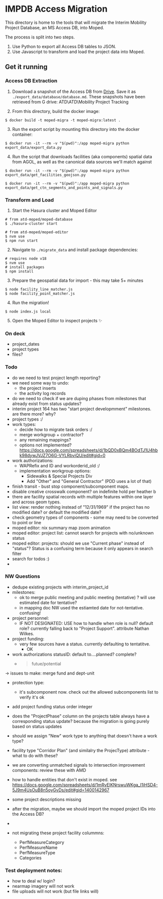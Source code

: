 # IMPDB Access Migration

This directory is home to the tools that will migrate the Interim Mobility Project Database, an MS Access DB, into Moped.

The process is split into two steps.

1. Use Python to export all Access DB tables to JSON.
2. Use Javascript to transform and load the project data into Moped.

## Get it running

### Access DB Extraction

1. Download a snapshot of the Access DB from [Drive](https://drive.google.com/drive/u/2/folders/1-pNBTdfPBxJm8VpYjxpZwA8ziCLMZdRx). Save it as `./export_data/database/database.md`. These snapshots have been retrieved from G drive: ATD\ATD\Mobility Project Tracking

2. From this directory, build the docker image:

```shell
$ docker build -t moped-migra -t moped-migra:latest .
```

3. Run the export script by mounting this directory into the docker container:

```shell
$ docker run -it --rm -v "$(pwd)":/app moped-migra python export_data/export_data.py
```

4. Run the script that downloads facilities (aka components) spatial data from AGOL, as well as the canonical data sources we'll match against

```shell
$ docker run -it --rm -v "$(pwd)":/app moped-migra python export_data/get_facilities_geojson.py

$ docker run -it --rm -v "$(pwd)":/app moped-migra python export_data/get_ctn_segments_and_points_and_signals.py
```

### Transform and Load

1. Start the Hasura cluster and Moped Editor

```shell
# from atd-moped/moped-database
$ ./hasura-cluster start

# from atd-moped/moped-editor
$ nvm use
$ npm run start
```

2. Navigate to `./migrate_data` and install package dependencies:

```shell
# requires node v18
$ nvm use
# install packages
$ npm install
```

3. Prepare the geospatial data for import - this may take 5+ minutes

```shell
$ node facility_line_matcher.js
$ node facility_point_matcher.js
```

4. Run the migration!

```shell
$ node index.js local
```

5. Open the Moped Editor to inspect projects ✨


### On deck

- project_dates
- project types
- files?

### Todo
- do we need to test project length reporting?
- we need some way to undo:
  - the project inserts
  - the activity log records
- do we need to check if we are duping phases from milestones that already exist from status updates?
- interim project 164 has two "start project developmment" milestones. are there more? why?
- project types :/
- work types:
  - decide how to migrate task orders :/
  - merge workgroup + contractor?
  - any remaining mappings?
  - options not implemented? https://docs.google.com/spreadsheets/d/1bQD0xBQm4BOdTJ1U4hbk98dywJVJZ7O6G-VYLRbviQU/edit#gid=0
- work authorizations:
  - WAPRefix and ID and workorderid_old :/
  - implementation workgroup options:
    - Sidewalks & Special Projects Div
    - Add "Other" and "General Contractor" (PDD uses a lot of that)
- finish transit - bust stop component/subcomponent maps.
- disable creative crosswalk component? on indefinite hold per heather b
- there are facility spatial records with multiple features within one layer and across geom types.
- list view: render nothing instead of "12/31/1969" if the project has no modified date? or default the modified date?
- check geometry types of components - some may need to be converted to point or line
- moped editor: nix summary map zoom animation
- moped editor: project list: cannot search for projects with no/unknown status
- moped editor: projects: should we use "Current phase" instead of "status"? Status is a confusing term because it only appears in search filter
- search for todos :)
- 


### NW Questions
- dedupe existing projects with interim_project_id
- milestones:
  - ok to merge public meeting and public meeting (tentative) ? will use estimated date for tentative? 
  - in mapping doc NW used the estiamted date for not-tentative. confusing!
- project personnel:
  - IF NOT DESIGNATED: USE how to handle when role is null? default role? currently falling back to "Project Support". attribute Nathan Wilkes.
- project funding:
  - very few sources have a status. currently defaulting to tentatitve.
    - OK
- work authorizations statusID: default to....planned? complete?
  - > futue/potential


-> issues to make: merge fund and dept-unit
- protection type:
  - it's subcomponent now. check out the allowed subcomponents list to verify it's ok
- add project funding status order integer
- does the "ProjectPhase" column on the projects table always have a corresponding status update? because the migration is going purely based on status updates
- should we assign "New" work type to anything that doesn't have a work type?
- facility type "Corridor Plan" (and similalry the ProjecType) attribute - what to do with these? 
- we are converting unmatched signals to intersection improvement components: review these with AMD
- how to handle entities that don't exist in moped. see https://docs.google.com/spreadsheets/d/1mRvElKNrswuWKga_I1iHSD4-5J9m4UsOuB8n5oyGvDs/edit#gid=1400142967

- some project descriptions missing
- after the migration, maybe we should import the moped project IDs into the Access DB?
- 
- not migrating these project facility colummns:
  - PerfMeasureCategory
  - PerfMeasureName
  - PerfMeasureType
  - Categories

### Test deployment notes:
- how to deal w/ login?
- nearmap imagery will not work
- file uploads will not work (but file links will)
